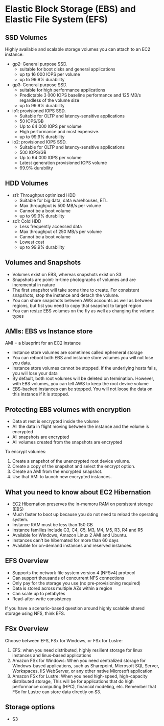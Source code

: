 # Elastic Block Storage (EBS) and Elastic File System (EFS)
## SSD Volumes
Highly available and scalable storage volumes you can attach to an EC2 instance:
-  gp2: General purpose SSD.
   -  suitable for boot disks and general applications
   -  up tp 16 000 IOPS per volume
   -  up to 99.9% durability
-  gp3: General purpose SSD.
   -  suitable for high performance applications
   -  Predictable 3 000 IOPS baseline performance and 125 MB/s regardless of the volume size
   -  up to 99.9% durability
-  io1: provisioned IOPS SSD.
   -  Suitable for OLTP and latency-sensitive applications
   -  50 IOPS/GB
   -  Up to 64 000 IOPS per volume
   -  High performance and most expensive.
   -  up to 99.9% durability
-  io2: provisioned IOPS SSD.
   -  Suitable for OLTP and latency-sensitive applications
   -  500 IOPS/GB
   -  Up to 64 000 IOPS per volume
   -  Latest generation provisioned IOPS volume
   -  99.9% durability


## HDD Volumes
- st1: Throughput optimized HDD
  - Suitable for big data, data warehouses, ETL
  - Max throughput is 500 MB/s per volume
  - Cannot be a boot volume
  - up to 99.9% durability
- sc1: Cold HDD
  - Less frequently accessed data
  - Max throughput of 250 MB/s per volume
  - Cannot be a boot volume
  - Lowest cost
  - up to 99.9% durability


## Volumes and Snapshots
- Volumes exist on EBS, whereas snapshots exist on S3
- Snapshots are point-in-time photographs of volumes and are incremental in nature
- The first snapshot will take some time to create. For consistent snapshots, stop the instance and detach the volume.
- You can share snapshots between AWS accounts as well as between regions, but fist you need to copy that snapshot to target region
- You can resize EBS volumes on the fly as well as changing the volume types

## AMIs: EBS vs Instance store
AMI = a blueprint for an EC2 instance
- Instance store volumes are sometimes called ephemeral storage
- You can reboot both EBS and instance store volumes you will not lose you data.
- Instance store volumes cannot be stopped. If the underlying hosts fails, you will lose your data
- By default, both root volumes will be deleted on termination. However, with EBS volumes, you can tell AWS to keep the root device volume
- EBS-backed instances can be stopped. You will not loose the data on this instance if it is stopped.

## Protecting EBS volumes with encryption
- Data at rest is encrypted inside the volume
- All the data in flight moving between the instance and the volume is encrypted
- All snapshots are encrypted
- All volumes created from the snapshots are encrypted

To encrypt volumes:
1. Create a snapshot of the unencrypted root device volume.
2. Create a copy of the snapshot and select the encrypt option.
3. Create an AMI from the encrypted snapshot.
4. Use that AMI to launch new encrypted instances. 

## What you need to know about EC2 Hibernation
- EC2 Hibernation preserves the in-memoru RAM on persistent storage (EBS)
- Much faster to boot up because you do not need to reload the operating system.
- Instance RAM must be less than 150 GB
- Instance families include C3, C4, C5, M3, M4, M5, R3, R4 and R5
- Available for Windows, Amazon Linux 2 AMI and Ubuntu.
- Instances can't be hibernated for more than 60 days
- Available for on-demand instances and reserved instances.

## EFS Overview
- Supports the network file system version 4 (NFSv4) protocol
- Can support thousands of concurrent NFS connections
- Only pay for the storage you use (no pre-provisioning required)
- Data is stored across multiple AZs within a region
- Can scale up to petabytes
- Read-after-write consistency

If you have a scenario-based question around highly scalable shared storage using NFS, think EFS. 

## FSx Overview
Choose between EFS, FSx for Windows, or FSx for Lustre:
1. EFS: when you need distributed, highly resilient storage for linux instances and linus-based applications
2. Amazon FSx for Windows: When you need centralized storage for Windows-based applications, such as Sharepoint, Microsoft SQL Server, Workspaces, IIS WebServer, or any other native Microsoft application
3. Amazon FSx for Lustre: When you need high-speed, high-capacity distributed storage, This will be for applications that do high performance computing (HPC), financial modeling, etc. Remember that FSx for Lustre can store data directly on S3.

## Storage options
- S3